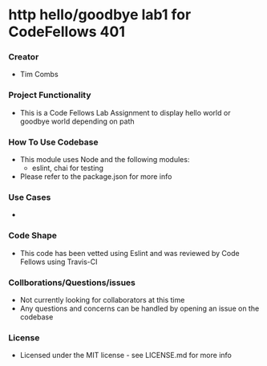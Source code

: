 # http hello/goodbye lab1 for CodeFellows 401

### Creator
 - Tim Combs

### Project Functionality
  - This is a Code Fellows Lab Assignment to display hello world or goodbye world depending on path

### How To Use Codebase
  - This module uses Node and the following modules:
    - eslint, chai for testing
  - Please refer to the package.json for more info

### Use Cases
  - 

### Code Shape
  - This code has been vetted using Eslint and was reviewed by Code Fellows using Travis-CI

### Collborations/Questions/issues
  - Not currently looking for collaborators at this time
  - Any questions and concerns can be handled by opening an issue on the codebase

### License
  - Licensed under the MIT license - see LICENSE.md for more info
